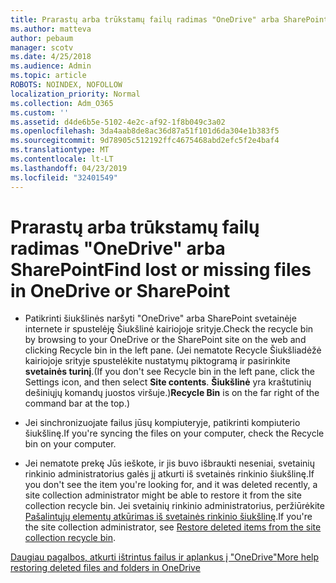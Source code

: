 ```yaml
---
title: Prarastų arba trūkstamų failų radimas "OneDrive" arba SharePoint
ms.author: matteva
author: pebaum
manager: scotv
ms.date: 4/25/2018
ms.audience: Admin
ms.topic: article
ROBOTS: NOINDEX, NOFOLLOW
localization_priority: Normal
ms.collection: Adm_O365
ms.custom: ''
ms.assetid: d4de6b5e-5102-4e2c-af92-1f8b049c3a02
ms.openlocfilehash: 3da4aab8de8ac36d87a51f101d6da304e1b383f5
ms.sourcegitcommit: 9d78905c512192ffc4675468abd2efc5f2e4baf4
ms.translationtype: MT
ms.contentlocale: lt-LT
ms.lasthandoff: 04/23/2019
ms.locfileid: "32401549"
---
```

# <a name="find-lost-or-missing-files-in-onedrive-or-sharepoint"></a><span data-ttu-id="4a6f1-102">Prarastų arba trūkstamų failų radimas "OneDrive" arba SharePoint</span><span class="sxs-lookup"><span data-stu-id="4a6f1-102">Find lost or missing files in OneDrive or SharePoint</span></span>

- <span data-ttu-id="4a6f1-103">Patikrinti šiukšlinės naršyti "OneDrive" arba SharePoint svetainėje internete ir spustelėję Šiukšlinė kairiojoje srityje.</span><span class="sxs-lookup"><span data-stu-id="4a6f1-103">Check the recycle bin by browsing to your OneDrive or the SharePoint site on the web and clicking Recycle bin in the left pane.</span></span> <span data-ttu-id="4a6f1-104">(Jei nematote Recycle Šiukšliadėžė kairiojoje srityje spustelėkite nustatymų piktogramą ir pasirinkite **svetainės turinį**.</span><span class="sxs-lookup"><span data-stu-id="4a6f1-104">(If you don't see Recycle bin in the left pane, click the Settings icon, and then select **Site contents**.</span></span> <span data-ttu-id="4a6f1-105">**Šiukšlinė** yra kraštutinių dešiniųjų komandų juostos viršuje.)</span><span class="sxs-lookup"><span data-stu-id="4a6f1-105">**Recycle Bin** is on the far right of the command bar at the top.)</span></span> 
    
- <span data-ttu-id="4a6f1-106">Jei sinchronizuojate failus jūsų kompiuteryje, patikrinti kompiuterio šiukšlinę.</span><span class="sxs-lookup"><span data-stu-id="4a6f1-106">If you're syncing the files on your computer, check the Recycle bin on your computer.</span></span> 
    
- <span data-ttu-id="4a6f1-107">Jei nematote prekę Jūs ieškote, ir jis buvo išbraukti neseniai, svetainių rinkinio administratorius galės jį atkurti iš svetainės rinkinio šiukšlinę.</span><span class="sxs-lookup"><span data-stu-id="4a6f1-107">If you don't see the item you're looking for, and it was deleted recently, a site collection administrator might be able to restore it from the site collection recycle bin.</span></span> <span data-ttu-id="4a6f1-108">Jei svetainių rinkinio administratorius, peržiūrėkite [Pašalintųjų elementų atkūrimas iš svetainės rinkinio šiukšlinę](https://go.microsoft.com/fwlink/?linkid=866439).</span><span class="sxs-lookup"><span data-stu-id="4a6f1-108">If you're the site collection administrator, see [Restore deleted items from the site collection recycle bin](https://go.microsoft.com/fwlink/?linkid=866439).</span></span>
    
[<span data-ttu-id="4a6f1-109">Daugiau pagalbos, atkurti ištrintus failus ir aplankus į "OneDrive"</span><span class="sxs-lookup"><span data-stu-id="4a6f1-109">More help restoring deleted files and folders in OneDrive</span></span>](https://go.microsoft.com/fwlink/?linkid=872872)
  

